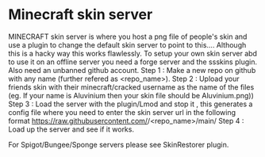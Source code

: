 # Minecraft skin server
MINECRAFT skin server is where you host a png file of people's skin and use a plugin to change the default skin server to point to this....
Although this is a hacky way this works flawlessly.
To setup your own skin server abd to use it on an offline server you need a forge server and the ssskins plugin.
Also need an unbanned github account.
Step 1 : Make a new repo on github with any name (further refered as <repo_name>).
Step 2 : Upload your friends skin with their minecraft/cracked username as the name of the files (eg. If your name is Aluvinium then your skin file should be Aluvinium.png))
Step 3 : Load the server with the plugin/Lmod and stop it , this generates a config file where you need to enter the skin server url in the following format
         https://raw.githubusercontent.com/<github username>/<repo_name>/main/
Step 4 : Load up the server and see if it works.

For Spigot/Bungee/Sponge servers please see SkinRestorer plugin.
